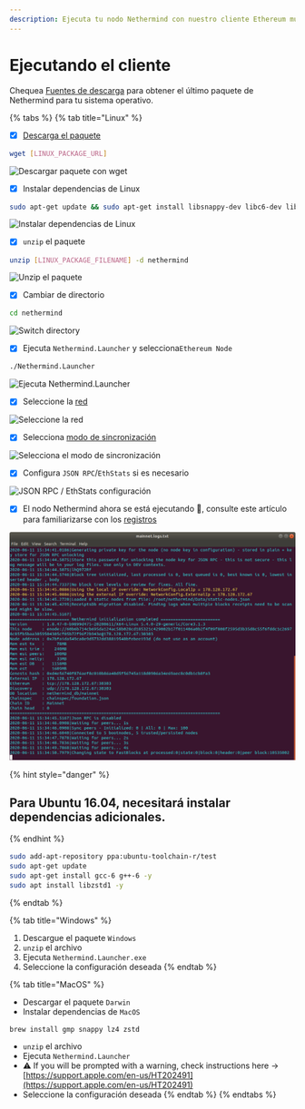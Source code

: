 ```yaml
---
description: Ejecuta tu nodo Nethermind con nuestro cliente Ethereum multiplataforma
---
```


# Ejecutando el cliente

Chequea [Fuentes de descarga](https://github.com/NethermindEth/docs/tree/e7dcca48f72221e633ca307fe7c357d79c42a082/ethereum-client/%20download-sources%20/README.md) para obtener el último paquete de Nethermind para tu sistema operativo.

{% tabs %}
{% tab title="Linux" %}
* [x] [Descarga el paquete](../download-sources/)

```bash
wget [LINUX_PACKAGE_URL]
```

![Descargar paquete con wget](../../.gitbook/assets/image%20%282%29.png)

* [x] Instalar dependencias de Linux

```bash
sudo apt-get update && sudo apt-get install libsnappy-dev libc6-dev libc6 unzip -y
```

![Instalar dependencias de Linux](../../.gitbook/assets/image%20%2816%29.png)

* [x] `unzip` el paquete

```bash
unzip [LINUX_PACKAGE_FILENAME] -d nethermind
```

![Unzip el paquete](../../.gitbook/assets/image%20%287%29.png)

* [x] Cambiar de directorio

```bash
cd nethermind
```

![Switch directory](../../.gitbook/assets/image%20%288%29%20%281%29%20%281%29%20%281%29%20%281%29.png)

* [x] Ejecuta `Nethermind.Launcher` y selecciona`Ethereum Node`

```bash
./Nethermind.Launcher
```

![Ejecuta Nethermind.Launcher](../../.gitbook/assets/image%20%2819%29.png)

* [x] Seleccione la [red](../networks.md)

![Seleccione la red](../../.gitbook/assets/image%20%2814%29.png)

* [x] Selecciona [modo de sincronización](../sync-modes.md)

![Selecciona el modo de sincronizaci&#xF3;n](../../.gitbook/assets/image%20%285%29.png)

* [x] Configura `JSON RPC`/`EthStats` si es necesario

![JSON RPC / EthStats configuraci&#xF3;n](../../.gitbook/assets/image%20%2813%29.png)

* [x] El nodo Nethermind ahora se está ejecutando 🎉, consulte este artículo para familiarizarse con los [registros](../../#explaining-nethermind-logs)

![Nethermind client running Ethereum Mainnet](../../.gitbook/assets/image%20%2818%29%20%281%29%20%281%29%20%281%29%20%281%29%20%281%29%20%281%29%20%284%29%20%283%29.png)

{% hint style="danger" %}
## Para Ubuntu 16.04, necesitará instalar dependencias adicionales.
{% endhint %}

```bash
sudo add-apt-repository ppa:ubuntu-toolchain-r/test
sudo apt-get update
sudo apt-get install gcc-6 g++-6 -y
sudo apt install libzstd1 -y
```
{% endtab %}

{% tab title="Windows" %}
1. Descargue el paquete `Windows`
2. `unzip` el archivo
3. Ejecuta `Nethermind.Launcher.exe`
4. Seleccione la configuración deseada
{% endtab %}

{% tab title="MacOS" %}
* Descargar el paquete `Darwin`
* Instalar dependencias de `MacOS`

```text
brew install gmp snappy lz4 zstd
```

* `unzip` el archivo
* Ejecuta `Nethermind.Launcher`
* ⚠ If you will be prompted with a warning, check instructions here -&gt; [https://support.apple.com/en-us/HT202491](https://support.apple.com/en-us/HT202491)
* Seleccione la configuración deseada
{% endtab %}
{% endtabs %}

